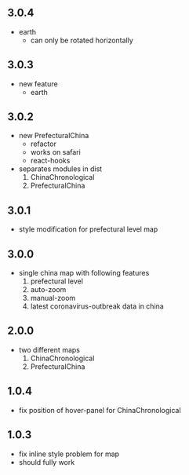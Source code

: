 ## 3.0.4
* earth
    * can only be rotated horizontally
## 3.0.3
* new feature
    * earth
## 3.0.2
* new PrefecturalChina
    * refactor
    * works on safari
    * react-hooks
* separates modules in dist
    1. ChinaChronological
    2. PrefecturalChina

## 3.0.1
* style modification for prefectural level map

## 3.0.0
* single china map with following features
    1. prefectural level
    2. auto-zoom
    3. manual-zoom
    4. latest coronavirus-outbreak data in china

## 2.0.0
* two different maps
    1. ChinaChronological
    2. PrefecturalChina

## 1.0.4
* fix position of hover-panel for ChinaChronological

## 1.0.3
* fix inline style problem for map
* should fully work
